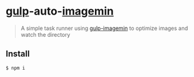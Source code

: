 # [gulp](http://gulpjs.com)-auto-[imagemin](https://github.com/sindresorhus/gulp-imagemin)
> A simple task runner using [gulp-imagemin](https://github.com/kevva/imagemin) to optimize images and watch the directory

## Install

```sh
$ npm i
```